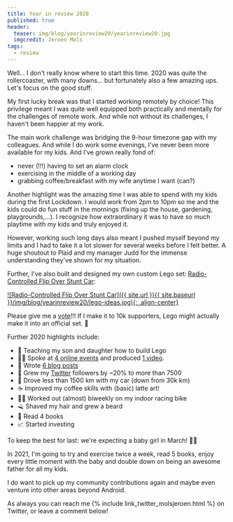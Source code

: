 ```yaml
---
title: Year in review 2020
published: true
header:
  teaser: img/blog/yearinreview20/yearinreview20.jpg
  imgcredit: Jeroen Mols
tags:
  - review
---
```

Well... I don't really know where to start this time. 2020 was quite the rollercoaster, with many downs... but fortunately also a few amazing ups. Let's focus on the good stuff.

My first lucky break was that I started working remotely by choice! This privilege meant I was quite well equipped both practically and mentally for the challenges of remote work. And while not without its challenges, I haven't been happier at my work.

The main work challenge was bridging the 9-hour timezone gap with my colleagues. And while I do work some evenings, I've never been more available for my kids. And I've grown really fond of:

- never (!!!) having to set an alarm clock
- exercising in the middle of a working day
- grabbing coffee/breakfast with my wife anytime I want (can?)

Another highlight was the amazing time I was able to spend with my kids during the first Lockdown. I would work from 2pm to 10pm so me and the kids could do fun stuff in the mornings (fixing up the house, gardening, playgrounds,...). I recognize how extraordinary it was to have so much playtime with my kids and truly enjoyed it.

However, working such long days also meant I pushed myself beyond my limits and I had to take it a lot slower for several weeks before I felt better. A huge shoutout to Plaid and my manager Judd for the immense understanding they've shown for my situation.

Further, I've also built and designed my own custom Lego set: [Radio-Controlled Flip Over Stunt Car](http://bit.ly/legostuntcar):

[![Radio-Controlled Flip Over Stunt Car]({{ site.url }}{{ site.baseurl }}/img/blog/yearinreview20/lego-ideas.jpg){: .align-center}](http://bit.ly/legostuntcar)

Please give me a [vote](http://bit.ly/legostuntcar)!!! If I make it to 10k supporters, Lego might actually make it into an official set. 🤞

Further 2020 highlights include:

- 🧱 Teaching my son and daughter how to build Lego
- 👨‍💻 Spoke at [4 online events](https://jeroenmols.com/speaking/) and produced [1 video](https://www.youtube.com/watch?v=TCKb1WfjAC8).
- 📝 Wrote [6 blog posts](http://jeroenmols.com/blog/)
- 📱 Grew my [Twitter](https://twitter.com/molsjeroen) followers by ~20% to more than 7500
- 🚗 Drove less than 1500 km with my car (down from 30k km)
- ☕️  Improved my coffee skills with (basic) latte art!
- 🚴‍♀️ Worked out (almost) biweekly on my indoor racing bike
- 🪒 Shaved my hair and grew a beard
- 📕 Read 4 books
- 📈 Started investing

To keep the best for last: we're expecting a baby girl in March! 🍼👼

In 2021, I'm going to try and exercise twice a week, read 5 books, enjoy every little moment with the baby and double down on being an awesome father for all my kids.

I do want to pick up my community contributions again and maybe even venture into other areas beyond Android.

As always you can reach me {% include link_twitter_molsjeroen.html %} on Twitter, or leave a comment below!

